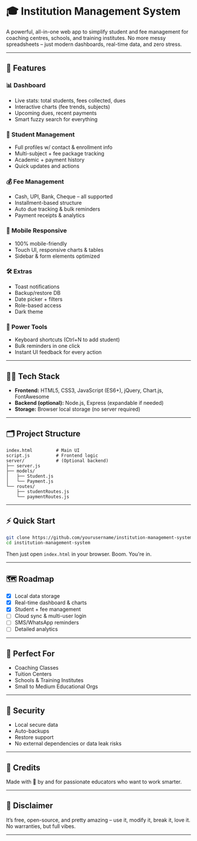 
# 🎓 Institution Management System

A powerful, all-in-one web app to simplify student and fee management for coaching centres, schools, and training institutes. No more messy spreadsheets – just modern dashboards, real-time data, and zero stress.

---

## 🚀 Features

### 📊 Dashboard

* Live stats: total students, fees collected, dues
* Interactive charts (fee trends, subjects)
* Upcoming dues, recent payments
* Smart fuzzy search for everything

### 👥 Student Management

* Full profiles w/ contact & enrollment info
* Multi-subject + fee package tracking
* Academic + payment history
* Quick updates and actions

### 💰 Fee Management

* Cash, UPI, Bank, Cheque – all supported
* Installment-based structure
* Auto due tracking & bulk reminders
* Payment receipts & analytics

### 📱 Mobile Responsive

* 100% mobile-friendly
* Touch UI, responsive charts & tables
* Sidebar & form elements optimized

### 🛠 Extras

* Toast notifications
* Backup/restore DB
* Date picker + filters
* Role-based access
* Dark theme

### 🔑 Power Tools

* Keyboard shortcuts (Ctrl+N to add student)
* Bulk reminders in one click
* Instant UI feedback for every action

---

## 🧑‍💻 Tech Stack

* **Frontend:** HTML5, CSS3, JavaScript (ES6+), jQuery, Chart.js, FontAwesome
* **Backend (optional):** Node.js, Express (expandable if needed)
* **Storage:** Browser local storage (no server required)

---

## 🗂️ Project Structure

```
index.html         # Main UI
script.js          # Frontend logic
server/            # (Optional backend)
├── server.js
├── models/
│   ├── Student.js
│   └── Payment.js
└── routes/
    ├── studentRoutes.js
    └── paymentRoutes.js
```

---

## ⚡ Quick Start

```bash
git clone https://github.com/yourusername/institution-management-system.git
cd institution-management-system
```

Then just open `index.html` in your browser. Boom. You're in.

---

## 🗺️ Roadmap

* [x] Local data storage
* [x] Real-time dashboard & charts
* [x] Student + fee management
* [ ] Cloud sync & multi-user login
* [ ] SMS/WhatsApp reminders
* [ ] Detailed analytics

---

## 🤩 Perfect For

* Coaching Classes
* Tuition Centers
* Schools & Training Institutes
* Small to Medium Educational Orgs

---

## 🔐 Security

* Local secure data
* Auto-backups
* Restore support
* No external dependencies or data leak risks

---

## 🙌 Credits

Made with 💙 by and for passionate educators who want to work smarter.

---

## 🚨 Disclaimer

It’s free, open-source, and pretty amazing – use it, modify it, break it, love it. No warranties, but full vibes.

---

